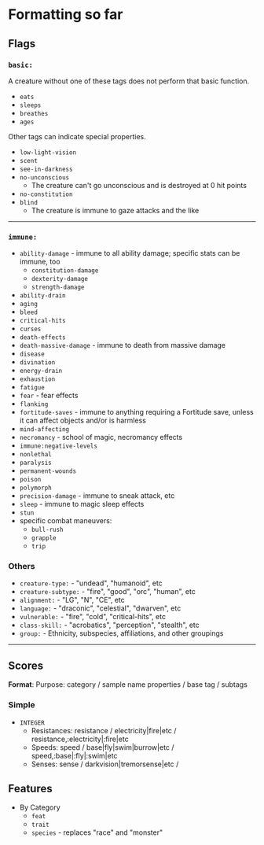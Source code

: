 # Formatting so far

## Flags

### `basic:`

A creature without one of these tags does not perform that basic function.

* `eats`
* `sleeps`
* `breathes`
* `ages`

Other tags can indicate special properties.

* `low-light-vision`
* `scent`
* `see-in-darkness`
* `no-unconscious`
  * The creature can't go unconscious and is destroyed at 0 hit points
* `no-constitution`
* `blind`
  * The creature is immune to gaze attacks and the like

---

### `immune:`

* `ability-damage` - immune to all ability damage; specific stats can be immune, too
  * `constitution-damage`
  * `dexterity-damage`
  * `strength-damage`
* `ability-drain`
* `aging`
* `bleed`
* `critical-hits`
* `curses`
* `death-effects`
* `death-massive-damage` - immune to death from massive damage
* `disease`
* `divination`
* `energy-drain`
* `exhaustion`
* `fatigue`
* `fear` - fear effects
* `flanking`
* `fortitude-saves` - immune to anything requiring a Fortitude save, unless it can affect objects and/or is harmless
* `mind-affecting`
* `necromancy` - school of magic, necromancy effects
* `immune:negative-levels`
* `nonlethal`
* `paralysis`
* `permanent-wounds`
* `poison`
* `polymorph`
* `precision-damage` - immune to sneak attack, etc
* `sleep` - immune to magic sleep effects
* `stun`
* specific combat maneuvers:
  * `bull-rush`
  * `grapple`
  * `trip`

### Others

* `creature-type:` - "undead", "humanoid", etc
* `creature-subtype:` - "fire", "good", "orc", "human", etc
* `alignment:` - "LG", "N", "CE", etc
* `language:` - "draconic", "celestial", "dwarven", etc
* `vulnerable:` - "fire", "cold", "critical-hits", etc
* `class-skill:` - "acrobatics", "perception", "stealth", etc
* `group:` - Ethnicity, subspecies, affiliations, and other groupings

---

## Scores

**Format**: Purpose: category / sample name properties / base tag / subtags

### Simple

* `INTEGER`
  * Resistances: resistance / electricity|fire|etc / resistance,:electricity|:fire|etc
  * Speeds: speed / base|fly|swim|burrow|etc / speed,:base|:fly|:swim|etc
  * Senses: sense / darkvision|tremorsense|etc / 

## Features

* By Category
  * `feat`
  * `trait`
  * `species` - replaces "race" and "monster"
